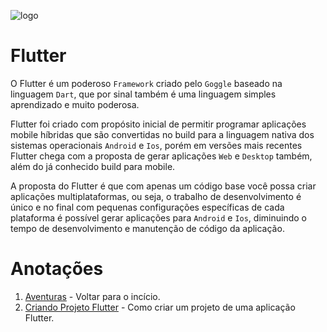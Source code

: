 ![logo](https://www.zup.com.br/wp-content/uploads/2021/03/5ce2fde702ef93c1e994d987_flutter.png)

# Flutter

O Flutter é um poderoso ``Framework`` criado pelo ``Goggle`` baseado na linguagem ``Dart``, que por sinal também é uma linguagem simples aprendizado e muito poderosa.

Flutter foi criado com propósito inicial de permitir programar aplicações mobile híbridas que são convertidas no build para a linguagem nativa dos sistemas operacionais ``Android`` e ``Ios``, porém em versões mais recentes Flutter chega com a proposta de gerar aplicações ``Web`` e ``Desktop`` também, além do já conhecido build para mobile.

A proposta do Flutter é que com apenas um código base você possa criar aplicações multiplataformas, ou seja, o trabalho de desenvolvimento é único e no final com pequenas configurações específicas de cada plataforma é possível gerar aplicações para ``Android`` e ``Ios``, diminuindo o tempo de desenvolvimento e manutenção de código da aplicação.

# Anotações
1. [Aventuras](./../README.MD) - Voltar para o incício.
2. [Criando Projeto Flutter](criando_projeto_flutter.MD) - Como criar um projeto de uma aplicação Flutter.